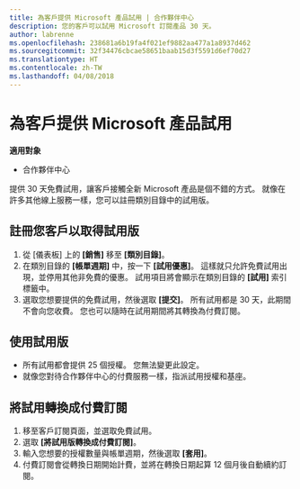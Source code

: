 ```yaml
---
title: 為客戶提供 Microsoft 產品試用 | 合作夥伴中心
description: 您的客戶可以試用 Microsoft 訂閱產品 30 天。
author: labrenne
ms.openlocfilehash: 238681a6b19fa4f021ef9882aa477a1a8937d462
ms.sourcegitcommit: 32f34476cbcae58651baab15d3f5591d6ef70d27
ms.translationtype: HT
ms.contentlocale: zh-TW
ms.lasthandoff: 04/08/2018
---
```

# <a name="offer-your-customers-trials-of-microsoft-products"></a>為客戶提供 Microsoft 產品試用

**適用對象**

-  合作夥伴中心

提供 30 天免費試用，讓客戶接觸全新 Microsoft 產品是個不錯的方式。 就像在許多其他線上服務一樣，您可以註冊類別目錄中的試用版。  

## <a name="sign-your-customer-up-for-a-trial"></a>註冊您客戶以取得試用版

1.  從 \[儀表板\] 上的 **\[銷售\]** 移至 **\[類別目錄\]**。 
2.  在類別目錄的 **\[帳單週期\]** 中，按一下 **\[試用優惠\]**。 這樣就只允許免費試用出現，並停用其他非免費的優惠。 試用項目將會顯示在類別目錄的 **\[試用\]** 索引標籤中。
3.  選取您想要提供的免費試用，然後選取 **\[提交\]**。 所有試用都是 30 天，此期間不會向您收費。 您也可以隨時在試用期間將其轉換為付費訂閱。

## <a name="using-the-trial"></a>使用試用版

- 所有試用都會提供 25 個授權。 您無法變更此設定。
- 就像您對待合作夥伴中心的付費服務一樣，指派試用授權和基座。

## <a name="converting-a-trial-to-a-paid-subscription"></a>將試用轉換成付費訂閱

1.  移至客戶訂閱頁面，並選取免費試用。
2.  選取 **\[將試用版轉換成付費訂閱\]**。
3.  輸入您想要的授權數量與帳單週期，然後選取 **\[套用\]**。
4.  付費訂閱會從轉換日期開始計費，並將在轉換日期起算 12 個月後自動續約訂閱。 

